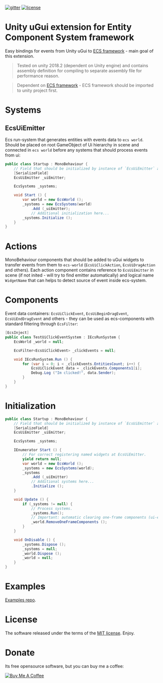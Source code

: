 [![gitter](https://img.shields.io/gitter/room/leopotam/ecs.svg)](https://gitter.im/leopotam/ecs)
[![license](https://img.shields.io/github/license/Leopotam/ecs-ui.svg)](https://github.com/Leopotam/ecs-ui/blob/develop/LICENSE)
# Unity uGui extension for Entity Component System framework
Easy bindings for events from Unity uGui to [ECS framework](https://github.com/Leopotam/ecs) - main goal of this extension.

> Tested on unity 2018.2 (dependent on Unity engine) and contains assembly definition for compiling to separate assembly file for performance reason.

> Dependent on [ECS framework](https://github.com/Leopotam/ecs) - ECS framework should be imported to unity project first.

# Systems

## EcsUiEmitter

Ecs run-system that generates entities with events data to `ecs world`. Should be placed on root GameObject of Ui hierarchy in scene and connected in `ecs world` before any systems that should process events from ui:
```csharp
public class Startup : MonoBehaviour {
    // Field that should be initialized by instance of `EcsUiEmitter` assigned to Ui root GameObject.
    [SerializeField]
    EcsUiEmitter _uiEmitter;

    EcsSystems _systems;

    void Start () {
        var world = new EcsWorld ();
        _systems = new EcsSystems(world)
            .Add (_uiEmitter);
            // Additional initialization here...
        _systems.Initialize ();
    }
}
```

# Actions
MonoBehaviour components that should be added to uGui widgets to transfer events from them to `ecs-world` (`EcsUiClickAction`, `EcsUiDragAction` and others). Each action component contains reference to `EcsUiEmitter` in scene (if not inited - will try to find emitter automatically) and logical name `WidgetName` that can helps to detect source of event inside ecs-system.

# Components
Event data containers: `EcsUiClickEvent`, `EcsUiBeginDragEvent`, `EcsUiEndDragEvent` and others - they can be used as ecs-components with standard filtering through `EcsFilter`:
```csharp
[EcsInject]
public class TestUiClickEventSystem : IEcsRunSystem {
    EcsWorld _world = null;

    EcsFilter<EcsUiClickEvent> _clickEvents = null;

    void IEcsRunSystem.Run () {
        for (var i = 0; i < _clickEvents.EntitiesCount; i++) {
            EcsUiClickEvent data = _clickEvents.Components1[i];
            Debug.Log ("Im clicked!", data.Sender);
        }
    }
}
```

# Initialization
```csharp
public class Startup : MonoBehaviour {
    // Field that should be initialized by instance of `EcsUiEmitter` assigned to Ui root GameObject.
    [SerializeField]
    EcsUiEmitter _uiEmitter;

    EcsSystems _systems;

    IEnumerator Start () {
        // For correct registering named widgets at EcsUiEmitter.
        yield return null;
        var world = new EcsWorld ();
        _systems = new EcsSystems(world);
        _systems
            .Add (_uiEmitter)
            // Additional systems here...
            .Initialize ();
    }

    void Update () {
        if (_systems != null) {
            // Process systems.
            _systems.Run();
            // Important: automatic clearing one-frame components (ui-events).
            _world.RemoveOneFrameComponents ();
        }
    }

    void OnDisable () {
        _systems.Dispose ();
        _systems = null;
        _world.Dispose ();
        _world = null;
    }
}
```

# Examples
[Examples repo](https://github.com/Leopotam/ecs-ui.examples.git).

# License
The software released under the terms of the [MIT license](./LICENSE). Enjoy.

# Donate
Its free opensource software, but you can buy me a coffee:

<a href="https://www.buymeacoffee.com/leopotam" target="_blank"><img src="https://www.buymeacoffee.com/assets/img/custom_images/yellow_img.png" alt="Buy Me A Coffee" style="height: auto !important;width: auto !important;" ></a>